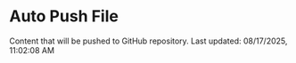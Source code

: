 # Auto Push File

Content that will be pushed to GitHub repository.
Last updated: 08/17/2025, 11:02:08 AM